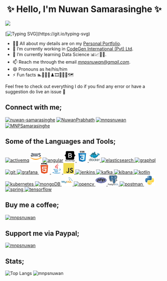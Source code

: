 <div align="center" class="heading">
   <h1>✨ Hello, I'm Nuwan Samarasinghe ✨</h1>
</div>

![](https://komarev.com/ghpvc/?username=mnpsnuwan)

[![Typing SVG](https://readme-typing-svg.herokuapp.com?font=cambria&color=%23000C66&size=35&height=50&lines=I+lead+dev+teams;I+build+web+applications;I+build+mobile+applications;I+set+up+CI/CD;I+design+scalable+systems;I+develop+enterprise+applications;)](https://git.io/typing-svg)

- 👨‍💻 All about my details are on my [Personal Portfolio](https://mnpsnuwan.github.io/).
- 🔭 I’m currently working in [CodeGen International (Pvt) Ltd](https://codegen.co.uk/).
- 🌱 I’m currently learning Data Science 📊📈🧬🧮.
- 📫 Reach me through the email *mnpsnuwan@gmail.com*.
- 😄 Pronouns as he/his/him
- ⚡ Fun facts 🏊🏸🎱🏓♟️🎞️🎵📓⛺🗺️

Feel free to check out everything I do  if you find any error or have a suggestion do live an issue 🚩

[//]: # (## 🎧 What's Vibing?)
[//]: # ([![Spotify]&#40;https://github.com/mnpsnuwan/mnpsnuwan/blob/main/assets/banners/spotify.svg&#41;]&#40;https://open.spotify.com/user/312x7vcwp7kzwocho3dssgypm5ry&#41;)

## Connect with me;
<p align="left">
   <a href="https://linkedin.com/in/nuwan-samarasinghe" target="blank"><img align="center" src="https://raw.githubusercontent.com/rahuldkjain/github-profile-readme-generator/master/src/images/icons/Social/linked-in-alt.svg" alt="nuwan-samarasinghe" height="30" width="40" /></a>
   <a href="https://twitter.com/NuwanPrabhath" target="blank"><img align="center" src="https://raw.githubusercontent.com/rahuldkjain/github-profile-readme-generator/master/src/images/icons/Social/twitter.svg" alt="NuwanPrabhath" height="30" width="40" /></a>
   <a href="https://instagram.com/mnpsnuwan" target="blank"><img align="center" src="https://raw.githubusercontent.com/rahuldkjain/github-profile-readme-generator/master/src/images/icons/Social/instagram.svg" alt="mnpsnuwan" height="30" width="40" /></a>
   <a href="https://facebook.com/MNPSamarasinghe" target="blank"><img align="center" src="https://raw.githubusercontent.com/rahuldkjain/github-profile-readme-generator/master/src/images/icons/Social/facebook.svg" alt="MNPSamarasinghe" height="30" width="40" /></a>
</p>

## Some of the Languages and Tools;
<p align="left"> 
   <a href="https://activemq.apache.org/" target="_blank" rel="noreferrer"> 
   <img src="https://activemq.apache.org/assets/img/activemq_logo_black_small.png" alt="activemq" width="60" height="35"/></a>
   <a href="https://aws.amazon.com" target="_blank" rel="noreferrer"> 
   <img src="https://raw.githubusercontent.com/devicons/devicon/master/icons/amazonwebservices/amazonwebservices-original-wordmark.svg" alt="aws" width="35" height="35"/></a>
   <a href="https://angular.io/" target="_blank" rel="noreferrer"> 
   <img src="https://angular.io/assets/images/logos/angular/angular.svg" alt="angular" width="35" height="35"/></a>  
   <a href="https://getbootstrap.com" target="_blank" rel="noreferrer"> <img src="https://raw.githubusercontent.com/devicons/devicon/master/icons/bootstrap/bootstrap-plain-wordmark.svg" alt="bootstrap" width="35" height="35"/> </a>  
   <a href="https://www.w3schools.com/css/" target="_blank" rel="noreferrer"> <img src="https://raw.githubusercontent.com/devicons/devicon/master/icons/css3/css3-original-wordmark.svg" alt="css3" width="35" height="35"/> </a> 
   <a href="https://www.docker.com/" target="_blank" rel="noreferrer"> <img src="https://raw.githubusercontent.com/devicons/devicon/master/icons/docker/docker-original-wordmark.svg" alt="docker" width="35" height="35"/> </a> 
   <a href="https://www.elastic.co" target="_blank" rel="noreferrer"> <img src="https://www.vectorlogo.zone/logos/elastic/elastic-icon.svg" alt="elasticsearch" width="35" height="35"/> </a>  
   <a href="https://graphql.org/" target="_blank" rel="noreferrer"> <img src="https://graphql.org/img/logo.svg" alt="graphql" width="35" height="35"/> </a>
   <a href="https://git-scm.com/" target="_blank" rel="noreferrer"> <img src="https://www.vectorlogo.zone/logos/git-scm/git-scm-icon.svg" alt="git" width="35" height="35"/> </a>  
   <a href="https://grafana.com" target="_blank" rel="noreferrer"> <img src="https://www.vectorlogo.zone/logos/grafana/grafana-icon.svg" alt="grafana" width="35" height="35"/> </a>  
   <a href="https://www.w3.org/html/" target="_blank" rel="noreferrer"> <img src="https://raw.githubusercontent.com/devicons/devicon/master/icons/html5/html5-original-wordmark.svg" alt="html5" width="35" height="35"/> </a> 
   <a href="https://www.java.com" target="_blank" rel="noreferrer"> <img src="https://raw.githubusercontent.com/devicons/devicon/master/icons/java/java-original.svg" alt="java" width="35" height="35"/> </a> 
   <a href="https://developer.mozilla.org/en-US/docs/Web/JavaScript" target="_blank" rel="noreferrer"> <img src="https://raw.githubusercontent.com/devicons/devicon/master/icons/javascript/javascript-original.svg" alt="javascript" width="35" height="35"/> </a> 
   <a href="https://www.jenkins.io" target="_blank" rel="noreferrer"> <img src="https://www.vectorlogo.zone/logos/jenkins/jenkins-icon.svg" alt="jenkins" width="35" height="35"/> </a>
   <a href="https://kafka.apache.org/" target="_blank" rel="noreferrer"> <img src="https://www.vectorlogo.zone/logos/apache_kafka/apache_kafka-icon.svg" alt="kafka" width="35" height="35"/> </a> 
   <a href="https://www.elastic.co/kibana" target="_blank" rel="noreferrer"> <img src="https://www.vectorlogo.zone/logos/elasticco_kibana/elasticco_kibana-icon.svg" alt="kibana" width="35" height="35"/> </a> 
   <a href="https://kotlinlang.org" target="_blank" rel="noreferrer"> <img src="https://www.vectorlogo.zone/logos/kotlinlang/kotlinlang-icon.svg" alt="kotlin" width="35" height="35"/> </a> 
   <a href="https://kubernetes.io" target="_blank" rel="noreferrer"> <img src="https://www.vectorlogo.zone/logos/kubernetes/kubernetes-icon.svg" alt="kubernetes" width="35" height="35"/> </a>
   <a href="https://www.mongodb.com/" target="_blank" rel="noreferrer"> <img src="https://webimages.mongodb.com/_com_assets/cms/kuyjf3vea2hg34taa-horizontal_default_slate_blue.svg?auto=format%252Ccompress" alt="mongoDB" width="60" height="35"/> </a>
   <a href="https://www.mysql.com/" target="_blank" rel="noreferrer"> <img src="https://raw.githubusercontent.com/devicons/devicon/master/icons/mysql/mysql-original-wordmark.svg" alt="mysql" width="35" height="35"/> </a> 
   <a href="https://opencv.org/" target="_blank" rel="noreferrer"> <img src="https://www.vectorlogo.zone/logos/opencv/opencv-icon.svg" alt="opencv" width="35" height="35"/> </a> 
   <a href="https://www.php.net" target="_blank" rel="noreferrer"> <img src="https://raw.githubusercontent.com/devicons/devicon/master/icons/php/php-original.svg" alt="php" width="35" height="35"/> </a> 
   <a href="https://www.postgresql.org" target="_blank" rel="noreferrer"> <img src="https://raw.githubusercontent.com/devicons/devicon/master/icons/postgresql/postgresql-original-wordmark.svg" alt="postgresql" width="35" height="35"/> </a> 
   <a href="https://postman.com" target="_blank" rel="noreferrer"> <img src="https://www.vectorlogo.zone/logos/getpostman/getpostman-icon.svg" alt="postman" width="35" height="35"/> </a> 
   <a href="https://www.python.org" target="_blank" rel="noreferrer"> <img src="https://raw.githubusercontent.com/devicons/devicon/master/icons/python/python-original.svg" alt="python" width="35" height="35"/> </a> 
   <a href="https://spring.io/" target="_blank" rel="noreferrer"> <img src="https://www.vectorlogo.zone/logos/springio/springio-icon.svg" alt="spring" width="35" height="35"/> </a> 
   <a href="https://www.tensorflow.org" target="_blank" rel="noreferrer"> <img src="https://www.vectorlogo.zone/logos/tensorflow/tensorflow-icon.svg" alt="tensorflow" width="35" height="35"/> </a> 
</p>

## Buy me a coffee;
<p><a href="https://www.buymeacoffee.com/mnpsnuwan"> 
   <img align="center" src="https://cdn.buymeacoffee.com/buttons/v2/default-yellow.png" height="40" width="160" alt="mnpsnuwan" /></a>
</p>

## Support me via Paypal;
<a href="https://paypal.me/NuwanSamarasinghe?country.x=US&locale.x=en_US"><img src="https://www.paypalobjects.com/paypal-ui/logos/svg/paypal-color.svg" height="40" width="160" alt="mnpsnuwan" />
</a>

## Stats;
![Top Langs](https://github-readme-stats.vercel.app/api/top-langs/?username=mnpsnuwan&&theme=algolia&hide=TeX&layout=compact)
<img src="https://github-readme-streak-stats.herokuapp.com/?user=mnpsnuwan&theme=algolia" alt="mnpsnuwan"  />

<!--
![Github Stats](https://github-readme-stats.vercel.app/api?username=mnpsnuwan&count_private=true&show_icons=true&include_all_commits=true)
![Github Stats](https://github-readme-stats.vercel.app/api?username=mnpsnuwan&theme=highcontrast&count_private=true&show_icons=true)
![Top Langs](https://github-readme-stats.vercel.app/api/top-langs/?username=mnpsnuwan&hide=TeX&layout=compact)
-->
